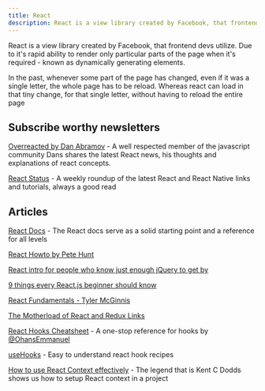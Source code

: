 ```yaml
---
title: React
description: React is a view library created by Facebook, that frontend devs utilize. Due to it's rapid ability to render only particular parts of the page when it's required - known as dynamically generating elements.
---
```


React is a view library created by Facebook, that frontend devs utilize. Due to it's rapid ability to render only particular parts of the page when it's required - known as dynamically generating elements.

In the past, whenever some part of the page has changed, even if it was a single letter, the whole page has to be reload. Whereas react can load in that tiny change, for that single letter, without having to reload the entire page

## Subscribe worthy newsletters

[Overreacted by Dan Abramov](https://github.com/petehunt/react-howto) - A well respected member of the javascript community Dans shares the latest React news, his thoughts and explanations of react concepts.

[React Status](https://react.statuscode.com/) - A weekly roundup of the latest React and React Native links and tutorials, always a good read

## Articles

[React Docs](https://reactjs.org/docs/getting-started.html) - The React docs serve as a solid starting point and a reference for all levels

[React Howto by Pete Hunt](https://github.com/petehunt/react-howto)

[React intro for people who know just enough jQuery to get by](http://reactfordesigners.com/labs/reactjs-introduction-for-people-who-know-just-enough-jquery-to-get-by/)

[9 things every React.js beginner should know](https://camjackson.net/post/9-things-every-reactjs-beginner-should-know)

[React Fundamentals - Tyler McGinnis](https://reacttraining.com/online/react-fundamentals)

[The Motherload of React and Redux Links](https://github.com/markerikson/react-redux-links)

[React Hooks Cheatsheet](https://react-hooks-cheatsheet.com/) - A one-stop reference for hooks by [@OhansEmmanuel](https://twitter.com/OhansEmmanuel)

[useHooks](https://usehooks.com/) - Easy to understand react hook recipes

[How to use React Context effectively](https://kentcdodds.com/blog/how-to-use-react-context-effectively/) - The legend that is Kent C Dodds shows us how to setup React context in a project
